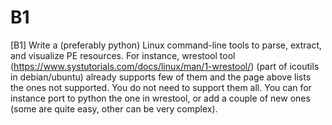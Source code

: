 # B1
[B1] Write a (preferably python) Linux command-line tools to parse, extract, and visualize PE resources. For instance, wrestool tool (https://www.systutorials.com/docs/linux/man/1-wrestool/) (part of icoutils in debian/ubuntu) already supports few of them and the page above lists the ones not supported. You do not need to support them all. You can for instance port to python the one in wrestool, or add a couple of new ones (some are quite easy, other can be very complex).
